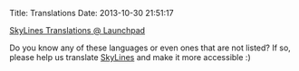 Title: Translations
Date: 2013-10-30 21:51:17

[SkyLines Translations @ Launchpad](https://translations.launchpad.net/skylines/trunk/+pots/messages)

Do you know any of these languages or even ones that are not listed? If so,
please help us translate [SkyLines](https://www.skylines-project.org) and make
it more accessible :)
